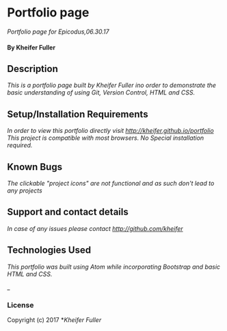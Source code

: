 

# Portfolio page

_Portfolio page for Epicodus,06.30.17_

#### By Kheifer Fuller

## Description
_This is a portfolio page built by Kheifer Fuller ino order to demonstrate the basic understanding of using Git, Version Control, HTML and CSS._

## Setup/Installation Requirements

_In order to view this portfolio directly visit http://kheifer.github.io/portfolio This project is compatible with most browsers. No Special installation required._



## Known Bugs
_The clickable "project icons" are not functional and as such don't lead to any projects_

## Support and contact details
_In case of any issues please contact http://github.com/kheifer_


## Technologies Used
_This portfolio was built using Atom while incorporating Bootstrap and basic HTML and CSS._

_

### License


Copyright (c) 2017 **Kheifer Fuller*
